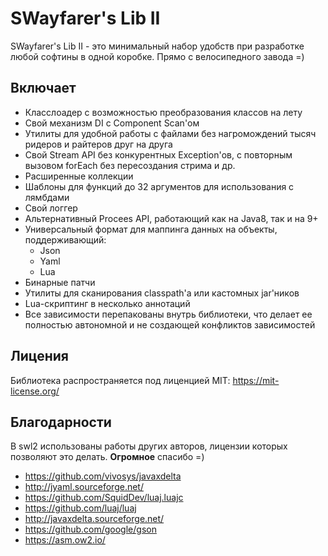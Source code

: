 # SWayfarer's Lib II
SWayfarer's Lib II - это минимальный набор удобств при разработке любой софтины в одной коробке. Прямо с велосипедного завода =)

## Включает
- Класслоадер с возможностью преобразования классов на лету
- Свой механизм DI с Component Scan'ом
- Утилиты для удобной работы с файлами без нагромождений тысяч ридеров и райтеров друг на друга
- Свой Stream API без конкурентных Exception'ов, с повторным вызовом forEach без пересоздания стрима и др.
- Расширенные коллекции
- Шаблоны для функций до 32 аргументов для использования с лямбдами
- Свой логгер
- Альтернативный Procees API, работающий как на Java8, так и на 9+
- Универсальный формат для маппинга данных на объекты, поддерживающий:
   - Json
   - Yaml
   - Lua
- Бинарные патчи
- Утилиты для сканирования classpath'а или кастомных jar'ников
- Lua-скриптинг в несколько аннотаций
- Все зависимости перепакованы внутрь библиотеки, что делает ее полностью автономной и не создающей конфликтов зависимостей

## Лицения
Библиотека распространяется под лиценцией MIT: https://mit-license.org/

## Благодарности
В swl2 использованы работы других авторов, лицензии которых позволяют это делать. __Огромное__ спасибо =) 

 - https://github.com/vivosys/javaxdelta
 - http://jyaml.sourceforge.net/
 - https://github.com/SquidDev/luaj.luajc
 - https://github.com/luaj/luaj
 - http://javaxdelta.sourceforge.net/
 - https://github.com/google/gson
 - https://asm.ow2.io/
